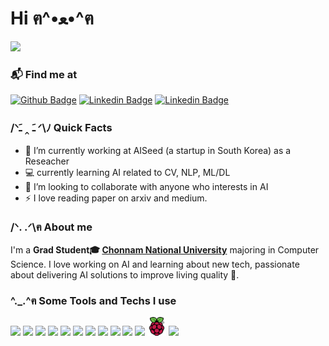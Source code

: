 # Hi ฅ^•ﻌ•^ฅ

<img height="200" src=https://t3.ftcdn.net/jpg/04/94/52/46/360_F_494524607_aDLrF9Da40LIz1YBH4THqxuFgqHL40Ay.jpg />

### 📬 Find me at
[![Github Badge](http://img.shields.io/badge/-Github-black?style=flat-square&logo=github&link=https://github.com/Ka0Ri/Ka0Ri)](https://github.com/Ka0Ri/Ka0Ri)
[![Linkedin Badge](https://img.shields.io/badge/-LinkedIn-blue?style=flat-square&logo=Linkedin&logoColor=white&link=https://www.linkedin.com/in/dang-thanh-vu-bb784b175/)](https://www.linkedin.com/in/dang-thanh-vu-bb784b175)
[![Linkedin Badge](https://img.shields.io/badge/-Scholar-blue?style=flat-square&logo=googlescholar&logoColor=white&link=https://scholar.google.com/citations?user=-ahy96sAAAAJ&hl=en)](https://scholar.google.com/citations?user=-ahy96sAAAAJ&hl=en)


### /ᐠﹷ ‸ ﹷ ᐟ\ﾉ  Quick Facts
- 💼 I’m currently working at AISeed (a startup in South Korea) as a Reseacher
- 💻 currently learning AI related to CV, NLP, ML/DL
- 🤝 I’m looking to collaborate with anyone who interests in AI
- ⚡ I love reading paper on arxiv and medium.


### /ᐠ. .ᐟ\ฅ About me
I'm a **Grad Student🎓 [Chonnam National University](https://international.jnu.ac.kr/IndexMain.aspx)** majoring in Computer Science. I love working on AI and learning about new tech, passionate about delivering AI solutions to improve living quality 🤗. 

###  ^._.^ฅ Some Tools and Techs I use
<code><img height="30" src="https://avatars0.githubusercontent.com/u/1525981?s=200&v=4"></code>
<code><img height="30" src="https://code.visualstudio.com/assets/images/code-stable.png"></code>
<code><img height="30" src="https://upload.wikimedia.org/wikipedia/commons/1/10/PyTorch_logo_icon.svg"></code>
<code><img height="30" src="https://www.svgrepo.com//show/315258/notion.svg"></code>
<code><img height="30" src="https://huggingface.co/datasets/huggingface/brand-assets/resolve/main/hf-logo.png"></code>
<code><img height="30" src="https://static.cdnlogo.com/logos/c/18/ChatGPT_800x800.png"></code>
<code><img height="30" src="https://avatars.githubusercontent.com/u/98025367?s=200&v="></code>
<code><img height="30" src="https://avatars.githubusercontent.com/u/51063788?s=48&v=4"></code>
<code><img height="30" src="https://avatars1.githubusercontent.com/u/5009934?s=200&v=4"></code>
<code><img height="30" src="https://avatars0.githubusercontent.com/u/365630?s=88&v=4"></code>
<code><img height="30" src="https://avatars.githubusercontent.com/u/34455048"></code>
<code><img height="30" src="https://raw.githubusercontent.com/github/explore/80688e429a7d4ef2fca1e82350fe8e3517d3494d/topics/raspberry-pi/raspberry-pi.png"></code>
<code><img height="30" src="https://www.svgrepo.com/show/373553/docker.svg"></code>

